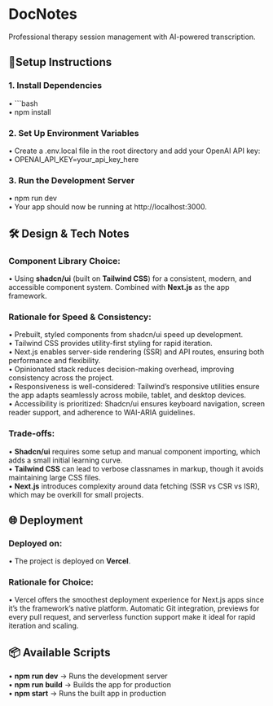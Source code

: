<h1>DocNotes</h1>
<p>Professional therapy session management with AI-powered transcription.</p>



<h2>🚀Setup Instructions</h2>
<h3>1. Install Dependencies</h3>
<p>• ```bash <br>
• npm install</p>

<h3>2. Set Up Environment Variables</h3>
<p>• Create a .env.local file in the root directory and add your OpenAI API key:<br>
• OPENAI_API_KEY=your_api_key_here</p>

<h3>3. Run the Development Server</h3>
<p>• npm run dev<br>
• Your app should now be running at http://localhost:3000.</p>



<h2>🛠 Design & Tech Notes</h2>

<h3>Component Library Choice:</h3>
<p>• Using <strong>shadcn/ui</strong> (built on <strong>Tailwind CSS</strong>) for a consistent, modern, and accessible component system. Combined with <strong>Next.js</strong> as the app framework.</p>

<h3>Rationale for Speed & Consistency:</h3>
<p>• Prebuilt, styled components from shadcn/ui speed up development.<br>• Tailwind CSS provides utility-first styling for rapid iteration.<br>
• Next.js enables server-side rendering (SSR) and API routes, ensuring both performance and flexibility.<br>
• Opinionated stack reduces decision-making overhead, improving consistency across the project.<br>
• Responsiveness is well-considered: Tailwind’s responsive utilities ensure the app adapts seamlessly across mobile, tablet, and desktop devices.<br>
• Accessibility is prioritized: Shadcn/ui ensures keyboard navigation, screen reader support, and adherence to WAI-ARIA guidelines.</p>

<h3>Trade-offs:</h3>
<p>• <strong>Shadcn/ui</strong> requires some setup and manual component importing, which adds a small initial learning curve.<br>
• <strong>Tailwind CSS</strong> can lead to verbose classnames in markup, though it avoids maintaining large CSS files.<br>
• <strong>Next.js</strong> introduces complexity around data fetching (SSR vs CSR vs ISR), which may be overkill for small projects. </p>


<h2>🌐 Deployment</h2>

<h3>Deployed on:</h3>
<p>• The project is deployed on <strong>Vercel</strong>.</p>

<h3>Rationale for Choice:</h3>
<p>• Vercel offers the smoothest deployment experience for Next.js apps since it’s the framework’s native platform. Automatic Git integration, previews for every pull request, and serverless function support make it ideal for rapid iteration and scaling.</p>


<h2>📦 Available Scripts</h2>

<p>• <strong>npm run dev</strong> → Runs the development server<br>
• <strong>npm run build</strong> → Builds the app for production<br>
• <strong>npm start</strong> → Runs the built app in production</p>




